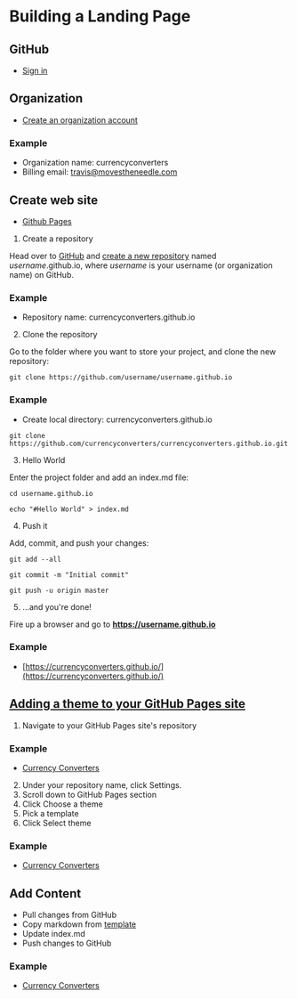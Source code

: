 # Building a Landing Page
## GitHub
* [Sign in](https://github.com/)

## Organization
* [Create an organization account](https://github.com/account/organizations/new)

### Example
* Organization name: currencyconverters
* Billing email: travis@movestheneedle.com

## Create web site
* [Github Pages](https://pages.github.com/)

1. Create a repository

Head over to [GitHub](https://github.com/) and [create a new repository](https://github.com/new) named *username*.github.io, where *username* is your username (or organization name) on GitHub.
### Example
* Repository name: currencyconverters.github.io

2. Clone the repository

Go to the folder where you want to store your project, and clone the new repository:

```
git clone https://github.com/username/username.github.io
```

### Example
* Create local directory: currencyconverters.github.io

```
git clone https://github.com/currencyconverters/currencyconverters.github.io.git
```

3. Hello World

Enter the project folder and add an index.md file:

```
cd username.github.io

echo "#Hello World" > index.md
```

4. Push it

Add, commit, and push your changes:

```
git add --all

git commit -m "Initial commit"

git push -u origin master
```
5. …and you're done!

Fire up a browser and go to **https://username.github.io**

### Example
* [https://currencyconverters.github.io/](https://currencyconverters.github.io/)

## [Adding a theme to your GitHub Pages site](https://help.github.com/articles/adding-a-jekyll-theme-to-your-github-pages-site-with-the-jekyll-theme-chooser/)

1. Navigate to your GitHub Pages site's repository
### Example
* [Currency Converters](https://github.com/currencyconverters/currencyconverters.github.io)

2. Under your repository name, click Settings.
3. Scroll down to GitHub Pages section
4. Click Choose a theme
5. Pick a template
6. Click Select theme

### Example
* [Currency Converters](https://currencyconverters.github.io/)

## Add Content
* Pull changes from GitHub
* Copy markdown from [template](https://raw.githubusercontent.com/pages-themes/minimal/master/index.md)
* Update index.md
* Push changes to GitHub

### Example
* [Currency Converters](https://currencyconverters.github.io/)
